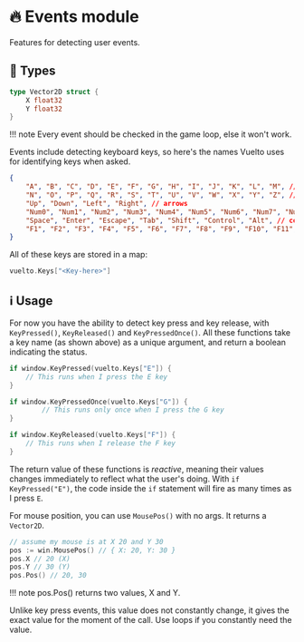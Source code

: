 <!--markdownlint-disable md010-->
# 🔥 Events module

Features for detecting user events.

## 🔢 Types

```go
type Vector2D struct {
	X float32
	Y float32
}
```
!!! note
    Every event should be checked in the game loop, else it won't work.

Events include detecting keyboard keys, so here's the names Vuelto uses for identifying keys when asked.

```json
{
    "A", "B", "C", "D", "E", "F", "G", "H", "I", "J", "K", "L", "M", // letters
    "N", "O", "P", "Q", "R", "S", "T", "U", "V", "W", "X", "Y", "Z", // letters
    "Up", "Down", "Left", "Right", // arrows
    "Num0", "Num1", "Num2", "Num3", "Num4", "Num5", "Num6", "Num7", "Num8", "Num9", // numberpad
    "Space", "Enter", "Escape", "Tab", "Shift", "Control", "Alt", // command keys
    "F1", "F2", "F3", "F4", "F5", "F6", "F7", "F8", "F9", "F10", "F11", "F12", // function keys
}
```

All of these keys are stored in a map:

```go
vuelto.Keys["<Key-here>"]
```

## ℹ️ Usage

For now you have the ability to detect key press and key release, with `KeyPressed()`, `KeyReleased()` and `KeyPressedOnce()`. All these functions take a key name (as shown above) as a unique argument, and return a boolean indicating the status.

```go
if window.KeyPressed(vuelto.Keys["E"]) {
    // This runs when I press the E key
}

if window.KeyPressedOnce(vuelto.Keys["G"]) {
		// This runs only once when I press the G key
}

if window.KeyReleased(vuelto.Keys["F"]) {
    // This runs when I release the F key
}
```

The return value of these functions is _reactive_, meaning their values changes immediately to reflect what the user's doing. With `if KeyPressed("E")`, the code inside the `if` statement will fire as many times as I press `E`.

For mouse position, you can use `MousePos()` with no args. It returns a `Vector2D`.

```go
// assume my mouse is at X 20 and Y 30
pos := win.MousePos() // { X: 20, Y: 30 }
pos.X // 20 (X)
pos.Y // 30 (Y)
pos.Pos() // 20, 30
```

!!! note
    pos.Pos() returns two values, X and Y.

Unlike key press events, this value does not constantly change, it gives the exact value for the moment of the call. Use loops if you constantly need the value.
